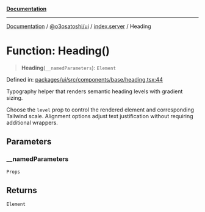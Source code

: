 [**Documentation**](../../../../README.md)

***

[Documentation](../../../../README.md) / [@o3osatoshi/ui](../../README.md) / [index.server](../README.md) / Heading

# Function: Heading()

> **Heading**(`__namedParameters`): `Element`

Defined in: [packages/ui/src/components/base/heading.tsx:44](https://github.com/o3osatoshi/experiment/blob/54ab00df974a3e9f8283fbcd8c611ed1e0274132/packages/ui/src/components/base/heading.tsx#L44)

Typography helper that renders semantic heading levels with gradient sizing.

Choose the `level` prop to control the rendered element and corresponding
Tailwind scale. Alignment options adjust text justification without
requiring additional wrappers.

## Parameters

### \_\_namedParameters

`Props`

## Returns

`Element`
